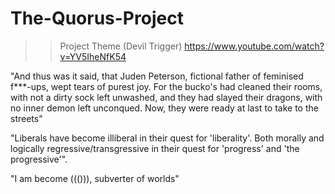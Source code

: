 # The-Quorus-Project
>>Project Theme (Devil Trigger) https://www.youtube.com/watch?v=YV5IheNfK54

"And thus was it said, that Juden Peterson, fictional father of feminised f***-ups, wept tears of purest joy. For the bucko's had cleaned their rooms, with not a dirty sock left unwashed, and they had slayed their dragons, with no inner demon left unconqued. Now, they were ready at last to take to the streets"

"Liberals have become illiberal in their quest for 'liberality'. Both morally and logically regressive/transgressive in their quest for 'progress' and 'the progressive'".

"I am become ((())), subverter of worlds" 




